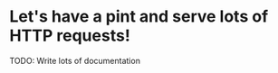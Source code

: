 Let's have a pint and serve lots of HTTP requests!
==================================================

TODO: Write lots of documentation
